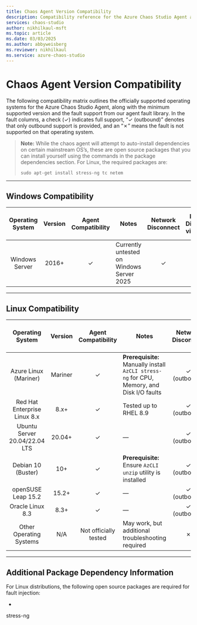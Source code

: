 ```yaml
---
title: Chaos Agent Version Compatibility
description: Compatibility reference for the Azure Chaos Studio Agent across operating systems, fault differences, and package dependencies.
services: chaos-studio
author: nikhilkaul-msft
ms.topic: article
ms.date: 03/03/2025
ms.author: abbyweisberg
ms.reviewer: nikhilkaul
ms.service: azure-chaos-studio
---
```


# Chaos Agent Version Compatibility

The following compatibility matrix outlines the officially supported operating systems for the Azure Chaos Studio Agent, along with the minimum supported version and the fault support from our agent fault library. In the fault columns, a check (✓) indicates full support, “✓ (outbound)” denotes that only outbound support is provided, and an “✗” means the fault is not supported on that operating system.

> **Note:** While the chaos agent will attempt to auto-install dependencies on certain mainstream OS’s, these are open source packages that you can install yourself using the commands in the package dependencies section. For Linux, the required packages are:
> 
> ```AzCLI
> sudo apt-get install stress-ng tc netem
> ```

---

## Windows Compatibility

| Operating System      | Version  | Agent Compatibility | Notes                                                                                                  | Network Disconnect | Network Disconnect via Firewall | Network Latency | Network Packet Loss | Network Isolation | DNS Failure | CPU Pressure | Physical Memory Pressure | Virtual Memory Pressure | Disk IO Pressure | Stop Service | Kill Process | Pause Process | Time Change | Arbitrary Stress-ng Stressor |
|:---------------------:|:--------:|:-------------------:|--------------------------------------------------------------------------------------------------------|:------------------:|:-------------------------------:|:---------------:|:-------------------:|:-----------------:|:-----------:|:------------:|:------------------------:|:-----------------------:|:----------------:|:------------:|:------------:|:-------------:|:-----------:|:----------------------------:|
| Windows Server | 2016+    | ✓                   | Currently untested on Windows Server 2025                                                                         | ✓                | ✓                              | ✓              | ✓                   | ✓                | ✓           | ✓            | ✓                      | ✓                     | ✓               | ✓            | ✓            | ✓           | ✓         | ✗                          |

---

## Linux Compatibility

| Operating System                | Version  | Agent Compatibility   | Notes                                                                                                                      | Network Disconnect  | Network Disconnect via Firewall | Network Latency  | Network Packet Loss  | Network Isolation  | DNS Failure | CPU Pressure | Physical Memory Pressure | Virtual Memory Pressure | Linux Disk IO Pressure | Stop Service | Kill Process | Pause Process | Time Change | Arbitrary Stress-ng Stressor |
|:-------------------------------:|:--------:|:---------------------:|----------------------------------------------------------------------------------------------------------------------------|:-------------------:|:-------------------------------:|:----------------:|:--------------------:|:------------------:|:-----------:|:------------:|:------------------------:|:-----------------------:|:----------------------:|:------------:|:------------:|:-------------:|:-----------:|:----------------------------:|
| Azure Linux (Mariner)           | Mariner | ✓                     | **Prerequisite:** Manually install ```AzCLI stress-ng``` for CPU, Memory, and Disk I/O faults                            | ✓ (outbound)           | ✗                              | ✓ (outbound)        | ✓ (outbound)              | ✓ (outbound)          | ✗           | ✓            | ✓                      | ✗                     | ✓                    | ✓            | ✓            | ✗           | ✗         | ✓                          |
| Red Hat Enterprise Linux 8.x    | 8.x+    | ✓                     | Tested up to RHEL 8.9                                                                                                      | ✓ (outbound)           | ✗                              | ✓ (outbound)        | ✓ (outbound)              | ✓ (outbound)          | ✗           | ✓            | ✓                      | ✗                     | ✓                    | ✓            | ✓            | ✗           | ✗         | ✓                          |
| Ubuntu Server 20.04/22.04 LTS     | 20.04+  | ✓                     | —                                                                                                                          | ✓ (outbound)           | ✗                              | ✓ (outbound)        | ✓ (outbound)              | ✓ (outbound)          | ✗           | ✓            | ✓                      | ✗                     | ✓                    | ✓            | ✓            | ✗           | ✗         | ✓                          |
| Debian 10 (Buster)              | 10+     | ✓                     | **Prerequisite:** Ensure ```AzCLI unzip``` utility is installed                                                            | ✓ (outbound)           | ✗                              | ✓ (outbound)        | ✓ (outbound)              | ✓ (outbound)          | ✗           | ✓            | ✓                      | ✗                     | ✓                    | ✓            | ✓            | ✗           | ✗         | ✓                          |
| openSUSE Leap 15.2              | 15.2+   | ✓                     | —                                                                                                                          | ✓ (outbound)           | ✗                              | ✓ (outbound)        | ✓ (outbound)              | ✓ (outbound)          | ✗           | ✓            | ✓                      | ✗                     | ✓                    | ✓            | ✓            | ✗           | ✗         | ✓                          |
| Oracle Linux 8.3                | 8.3+    | ✓                     | —                                                                                                                          | ✓ (outbound)           | ✗                              | ✓ (outbound)        | ✓ (outbound)              | ✓ (outbound)          | ✗           | ✓            | ✓                      | ✗                     | ✓                    | ✓            | ✓            | ✗           | ✗         | ✓                          |
| Other Operating Systems         | N/A     | Not officially tested | May work, but additional troubleshooting required                                                                        | ✗                 | ✗                              | ✗              | ✗                    | ✗                | ✗           | ✗            | ✗                      | ✗                     | ✗                    | ✗            | ✗            | ✗           | ✗         | ✗                          |

---

## Additional Package Dependency Information

For Linux distributions, the following open source packages are required for fault injection:

- ```AzCLI
stress-ng
